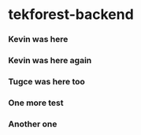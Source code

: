 # tekforest-backend

### Kevin was here
### Kevin was here again
### Tugce was here too
### One more test
### Another one